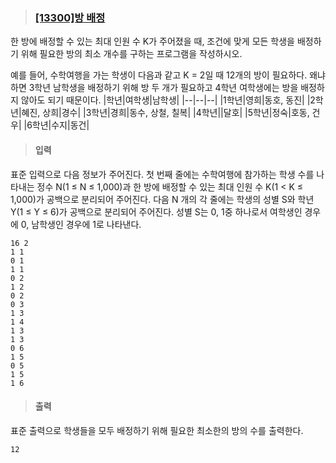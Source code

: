 
> ### [[13300]방 배정](https://www.acmicpc.net/problem/13300)
한 방에 배정할 수 있는 최대 인원 수 K가 주어졌을 때, 조건에 맞게 모든 학생을 배정하기 위해 필요한 방의 최소 개수를 구하는 프로그램을 작성하시오.

예를 들어, 수학여행을 가는 학생이 다음과 같고 K = 2일 때 12개의 방이 필요하다. 왜냐하면 3학년 남학생을 배정하기 위해 방 두 개가 필요하고 4학년 여학생에는 방을 배정하지 않아도 되기 때문이다.
|학년|여학생|남학생|
|--|--|--|
|1학년|영희|동호, 동진|
|2학년|혜진, 상희|경수|
|3학년|경희|동수, 상철, 칠복|
|4학년||달호|
|5학년|정숙|호동, 건우|
|6학년|수지|동건|
> #### 입력
표준 입력으로 다음 정보가 주어진다. 첫 번째 줄에는 수학여행에 참가하는 학생 수를 나타내는 정수 N(1 ≤ N ≤ 1,000)과 한 방에 배정할 수 있는 최대 인원 수 K(1 < K ≤ 1,000)가 공백으로 분리되어 주어진다. 다음 N 개의 각 줄에는 학생의 성별 S와 학년 Y(1 ≤ Y ≤ 6)가 공백으로 분리되어 주어진다. 성별 S는 0, 1중 하나로서 여학생인 경우에 0, 남학생인 경우에 1로 나타낸다.

	16 2
	1 1
	0 1
	1 1
	0 2
	1 2
	0 2
	0 3
	1 3
	1 4
	1 3
	1 3
	0 6
	1 5
	0 5
	1 5
	1 6
> #### 출력
표준 출력으로 학생들을 모두 배정하기 위해 필요한 최소한의 방의 수를 출력한다.

	12